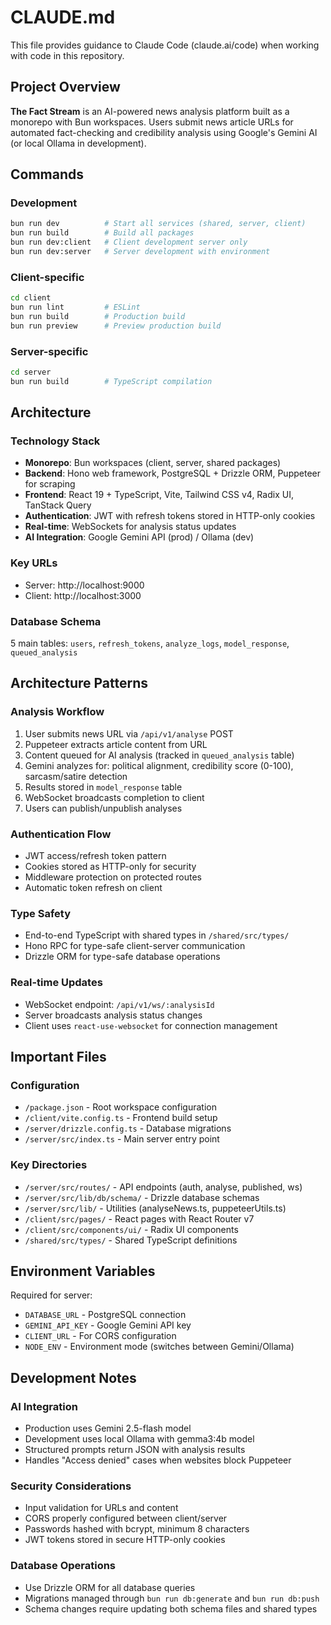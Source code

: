 # CLAUDE.md

This file provides guidance to Claude Code (claude.ai/code) when working with code in this repository.

## Project Overview

**The Fact Stream** is an AI-powered news analysis platform built as a monorepo with Bun workspaces. Users submit news article URLs for automated fact-checking and credibility analysis using Google's Gemini AI (or local Ollama in development).

## Commands

### Development
```bash
bun run dev          # Start all services (shared, server, client)
bun run build        # Build all packages
bun run dev:client   # Client development server only
bun run dev:server   # Server development with environment
```

### Client-specific
```bash
cd client
bun run lint         # ESLint
bun run build        # Production build
bun run preview      # Preview production build
```

### Server-specific  
```bash
cd server
bun run build        # TypeScript compilation
```

## Architecture

### Technology Stack
- **Monorepo**: Bun workspaces (client, server, shared packages)
- **Backend**: Hono web framework, PostgreSQL + Drizzle ORM, Puppeteer for scraping
- **Frontend**: React 19 + TypeScript, Vite, Tailwind CSS v4, Radix UI, TanStack Query
- **Authentication**: JWT with refresh tokens stored in HTTP-only cookies
- **Real-time**: WebSockets for analysis status updates
- **AI Integration**: Google Gemini API (prod) / Ollama (dev)

### Key URLs
- Server: http://localhost:9000
- Client: http://localhost:3000

### Database Schema
5 main tables: `users`, `refresh_tokens`, `analyze_logs`, `model_response`, `queued_analysis`

## Architecture Patterns

### Analysis Workflow
1. User submits news URL via `/api/v1/analyse` POST
2. Puppeteer extracts article content from URL
3. Content queued for AI analysis (tracked in `queued_analysis` table)  
4. Gemini analyzes for: political alignment, credibility score (0-100), sarcasm/satire detection
5. Results stored in `model_response` table
6. WebSocket broadcasts completion to client
7. Users can publish/unpublish analyses

### Authentication Flow
- JWT access/refresh token pattern
- Cookies stored as HTTP-only for security
- Middleware protection on protected routes
- Automatic token refresh on client

### Type Safety
- End-to-end TypeScript with shared types in `/shared/src/types/`
- Hono RPC for type-safe client-server communication  
- Drizzle ORM for type-safe database operations

### Real-time Updates
- WebSocket endpoint: `/api/v1/ws/:analysisId`
- Server broadcasts analysis status changes
- Client uses `react-use-websocket` for connection management

## Important Files

### Configuration
- `/package.json` - Root workspace configuration
- `/client/vite.config.ts` - Frontend build setup  
- `/server/drizzle.config.ts` - Database migrations
- `/server/src/index.ts` - Main server entry point

### Key Directories
- `/server/src/routes/` - API endpoints (auth, analyse, published, ws)
- `/server/src/lib/db/schema/` - Drizzle database schemas
- `/server/src/lib/` - Utilities (analyseNews.ts, puppeteerUtils.ts)
- `/client/src/pages/` - React pages with React Router v7
- `/client/src/components/ui/` - Radix UI components
- `/shared/src/types/` - Shared TypeScript definitions

## Environment Variables

Required for server:
- `DATABASE_URL` - PostgreSQL connection
- `GEMINI_API_KEY` - Google Gemini API key  
- `CLIENT_URL` - For CORS configuration
- `NODE_ENV` - Environment mode (switches between Gemini/Ollama)

## Development Notes

### AI Integration
- Production uses Gemini 2.5-flash model
- Development uses local Ollama with gemma3:4b model
- Structured prompts return JSON with analysis results
- Handles "Access denied" cases when websites block Puppeteer

### Security Considerations
- Input validation for URLs and content
- CORS properly configured between client/server
- Passwords hashed with bcrypt, minimum 8 characters
- JWT tokens stored in secure HTTP-only cookies

### Database Operations  
- Use Drizzle ORM for all database queries
- Migrations managed through `bun run db:generate` and `bun run db:push`
- Schema changes require updating both schema files and shared types